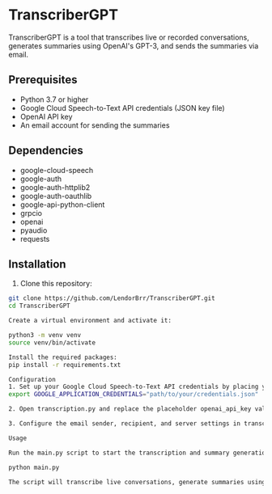 # TranscriberGPT

TranscriberGPT is a tool that transcribes live or recorded conversations, generates summaries using OpenAI's GPT-3, and sends the summaries via email.

## Prerequisites

- Python 3.7 or higher
- Google Cloud Speech-to-Text API credentials (JSON key file)
- OpenAI API key
- An email account for sending the summaries

## Dependencies

- google-cloud-speech
- google-auth
- google-auth-httplib2
- google-auth-oauthlib
- google-api-python-client
- grpcio
- openai
- pyaudio
- requests

## Installation

1. Clone this repository:

```bash
git clone https://github.com/LendorBrr/TranscriberGPT.git
cd TranscriberGPT

Create a virtual environment and activate it:

python3 -m venv venv
source venv/bin/activate

Install the required packages:
pip install -r requirements.txt

Configuration
1. Set up your Google Cloud Speech-to-Text API credentials by placing your JSON key file in the project directory and setting the GOOGLE_APPLICATION_CREDENTIALS environment variable:
export GOOGLE_APPLICATION_CREDENTIALS="path/to/your/credentials.json"

2. Open transcription.py and replace the placeholder openai_api_key value with your actual OpenAI API key.

3. Configure the email sender, recipient, and server settings in transcription.py according to your preferences.

Usage

Run the main.py script to start the transcription and summary generation process:

python main.py

The script will transcribe live conversations, generate summaries using GPT-3, and send the summaries via email.
